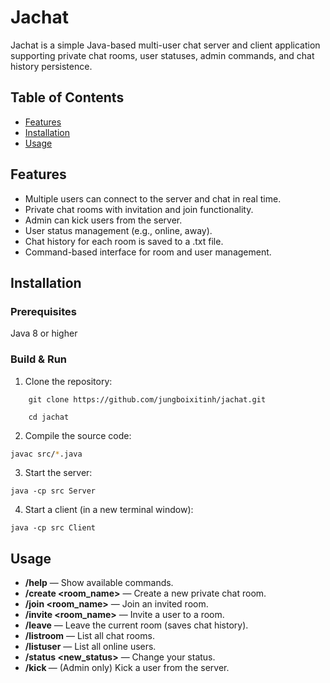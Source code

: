 # Jachat

Jachat is a simple Java-based multi-user chat server and client application supporting private chat rooms, user statuses, admin commands, and chat history persistence.

## Table of Contents

- [Features](#features)
- [Installation](#installation)
- [Usage](#usage)

## Features

- Multiple users can connect to the server and chat in real time.
- Private chat rooms with invitation and join functionality.
- Admin can kick users from the server.
- User status management (e.g., online, away).
- Chat history for each room is saved to a .txt file.
- Command-based interface for room and user management.

## Installation
### Prerequisites
Java 8 or higher
### Build & Run
1. Clone the repository:
```
    git clone https://github.com/jungboixitinh/jachat.git

    cd jachat
```
2. Compile the source code:
```bash
javac src/*.java
```
3. Start the server:
```
java -cp src Server
```
4. Start a client (in a new terminal window):
```
java -cp src Client
```
## Usage

- **/help** — Show available commands.
- **/create <room_name>** — Create a new private chat room.
- **/join <room_name>** — Join an invited room.
- **/invite <username> <room_name>** — Invite a user to a room.
- **/leave** — Leave the current room (saves chat history).
- **/listroom** — List all chat rooms.
- **/listuser** — List all online users.
- **/status <new_status>** — Change your status.
- **/kick <username>** — (Admin only) Kick a user from the server.






